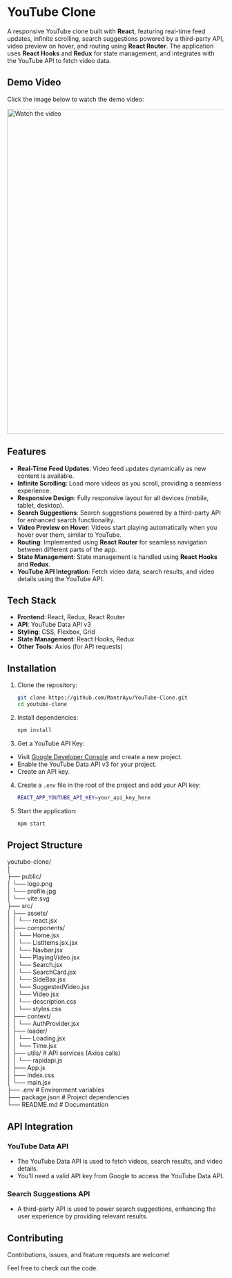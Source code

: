 # YouTube Clone

A responsive YouTube clone built with **React**, featuring real-time feed updates, infinite scrolling, search suggestions powered by a third-party API, video preview on hover, and routing using **React Router**. The application uses **React Hooks** and **Redux** for state management, and integrates with the YouTube API to fetch video data.

## Demo Video

Click the image below to watch the demo video:

<a href="https://youtu.be/CViU7TpQViY" target="_blank">
    <img src="https://img.youtube.com/vi/CViU7TpQViY/maxresdefault.jpg" alt="Watch the video" width="750"/>
</a>

## Features

- **Real-Time Feed Updates**: Video feed updates dynamically as new content is available.
- **Infinite Scrolling**: Load more videos as you scroll, providing a seamless experience.
- **Responsive Design**: Fully responsive layout for all devices (mobile, tablet, desktop).
- **Search Suggestions**: Search suggestions powered by a third-party API for enhanced search functionality.
- **Video Preview on Hover**: Videos start playing automatically when you hover over them, similar to YouTube.
- **Routing**: Implemented using **React Router** for seamless navigation between different parts of the app.
- **State Management**: State management is handled using **React Hooks** and **Redux**.
- **YouTube API Integration**: Fetch video data, search results, and video details using the YouTube API.

## Tech Stack

- **Frontend**: React, Redux, React Router
- **API**: YouTube Data API v3
- **Styling**: CSS, Flexbox, Grid
- **State Management**: React Hooks, Redux
- **Other Tools**: Axios (for API requests)

## Installation

1. Clone the repository:

    ```bash
    git clone https://github.com/MantrAyu/YouTube-Clone.git
    cd youtube-clone
    ```

2. Install dependencies:

    ```bash
    npm install
    ```

3. Get a YouTube API Key:

- Visit [Google Developer Console](https://console.developers.google.com/) and create a new project.
- Enable the YouTube Data API v3 for your project.
- Create an API key.

4. Create a `.env` file in the root of the project and add your API key:

    ```bash
    REACT_APP_YOUTUBE_API_KEY=your_api_key_here
    ```

5. Start the application:

    ```bash
    npm start
    ```

## Project Structure

youtube-clone/ <br/>
│ <br/>
├── public/ <br/>
│ └── logo.png <br/>
│ └── profile.jpg <br/>
│ └── vite.svg <br/>
├── src/ <br/>
│ ├── assets/ <br/>
│ │  └── react.jsx <br/>
│ ├── components/ <br/>
│ │  └── Home.jsx <br/>
│ │  └── ListItems.jsx.jsx <br/>
│ │  └── Navbar.jsx <br/>
│ │  └── PlayingVideo.jsx <br/>
│ │  └── Search.jsx <br/>
│ │  └── SearchCard.jsx <br/>
│ │  └── SideBax.jsx <br/>
│ │  └── SuggestedVideo.jsx <br/>
│ │  └── Video.jsx <br/>
│ │  └── description.css <br/>
│ │  └── styles.css <br/>
│ ├── context/ <br/>
│ │  └── AuthProvider.jsx <br/>
│ ├── loader/ <br/>
│ │  └── Loading.jsx <br/>
│ │  └── Time.jsx <br/>
│ ├── utils/ # API services (Axios calls) <br/>
│ │  └── rapidapi.js <br/>
│ ├── App.js <br/>
│ ├── index.css <br/>
│ └── main.jsx <br/>
├── .env # Environment variables <br/>
├── package.json # Project dependencies <br/>
└── README.md # Documentation <br/>


## API Integration

### YouTube Data API

- The YouTube Data API is used to fetch videos, search results, and video details.
- You'll need a valid API key from Google to access the YouTube Data API.

### Search Suggestions API

- A third-party API is used to power search suggestions, enhancing the user experience by providing relevant results.

## Contributing

Contributions, issues, and feature requests are welcome!

Feel free to check out the code.
